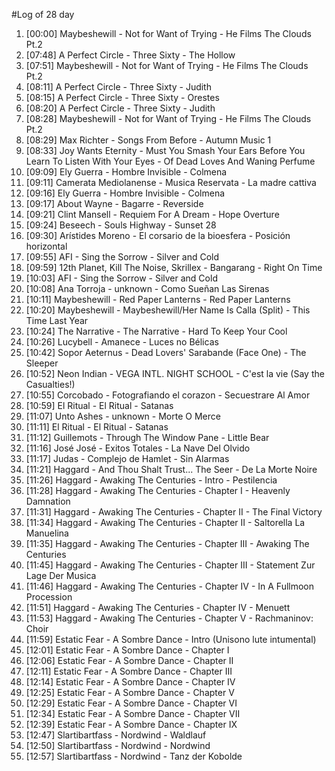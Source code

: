 #Log of 28 day

1. [00:00] Maybeshewill - Not for Want of Trying - He Films The Clouds Pt.2
1. [07:48] A Perfect Circle - Three Sixty - The Hollow
1. [07:51] Maybeshewill - Not for Want of Trying - He Films The Clouds Pt.2
1. [08:11] A Perfect Circle - Three Sixty - Judith
1. [08:15] A Perfect Circle - Three Sixty - Orestes
1. [08:20] A Perfect Circle - Three Sixty - Judith
1. [08:28] Maybeshewill - Not for Want of Trying - He Films The Clouds Pt.2
1. [08:29] Max Richter - Songs From Before - Autumn Music 1
1. [08:33] Joy Wants Eternity - Must You Smash Your Ears Before You Learn To Listen With Your Eyes - Of Dead Loves And Waning Perfume
1. [09:09] Ely Guerra - Hombre Invisible - Colmena
1. [09:11] Camerata Mediolanense - Musica Reservata - La madre cattiva
1. [09:16] Ely Guerra - Hombre Invisible - Colmena
1. [09:17] About Wayne - Bagarre - Reverside
1. [09:21] Clint Mansell - Requiem For A Dream - Hope Overture
1. [09:24] Beseech - Souls Highway - Sunset 28
1. [09:30] Arístides Moreno - El corsario de la bioesfera - Posición horizontal
1. [09:55] AFI - Sing the Sorrow - Silver and Cold
1. [09:59] 12th Planet, Kill The Noise, Skrillex - Bangarang - Right On Time
1. [10:03] AFI - Sing the Sorrow - Silver and Cold
1. [10:08] Ana Torroja - unknown - Como Sueñan Las Sirenas
1. [10:11] Maybeshewill - Red Paper Lanterns - Red Paper Lanterns
1. [10:20] Maybeshewill - Maybeshewill/Her Name Is Calla (Split) - This Time Last Year
1. [10:24] The Narrative - The Narrative - Hard To Keep Your Cool
1. [10:26] Lucybell - Amanece - Luces no Bélicas
1. [10:42] Sopor Aeternus - Dead Lovers' Sarabande (Face One) - The Sleeper
1. [10:52] Neon Indian - VEGA INTL. NIGHT SCHOOL - C'est la vie (Say the Casualties!)
1. [10:55] Corcobado - Fotografiando el corazon - Secuestrare Al Amor
1. [10:59] El Ritual - El Ritual - Satanas
1. [11:07] Unto Ashes - unknown - Morte O Merce
1. [11:11] El Ritual - El Ritual - Satanas
1. [11:12] Guillemots - Through The Window Pane - Little Bear
1. [11:16] José José - Exitos Totales - La Nave Del Olvido
1. [11:17] Judas - Complejo de Hamlet - Sin Alarmas
1. [11:21] Haggard - And Thou Shalt Trust... The Seer - De La Morte Noire
1. [11:26] Haggard - Awaking The Centuries - Intro - Pestilencia
1. [11:28] Haggard - Awaking The Centuries - Chapter I - Heavenly Damnation
1. [11:31] Haggard - Awaking The Centuries - Chapter II - The Final Victory
1. [11:34] Haggard - Awaking The Centuries - Chapter II - Saltorella La Manuelina
1. [11:35] Haggard - Awaking The Centuries - Chapter III - Awaking The Centuries
1. [11:45] Haggard - Awaking The Centuries - Chapter III - Statement Zur Lage Der Musica
1. [11:46] Haggard - Awaking The Centuries - Chapter IV - In A Fullmoon Procession
1. [11:51] Haggard - Awaking The Centuries - Chapter IV - Menuett
1. [11:53] Haggard - Awaking The Centuries - Chapter V - Rachmaninov: Choir
1. [11:59] Estatic Fear - A Sombre Dance - Intro (Unisono lute intumental)
1. [12:01] Estatic Fear - A Sombre Dance - Chapter I
1. [12:06] Estatic Fear - A Sombre Dance - Chapter II
1. [12:11] Estatic Fear - A Sombre Dance - Chapter III
1. [12:14] Estatic Fear - A Sombre Dance - Chapter IV
1. [12:25] Estatic Fear - A Sombre Dance - Chapter V
1. [12:29] Estatic Fear - A Sombre Dance - Chapter VI
1. [12:34] Estatic Fear - A Sombre Dance - Chapter VII
1. [12:39] Estatic Fear - A Sombre Dance - Chapter IX
1. [12:47] Slartibartfass - Nordwind - Waldlauf
1. [12:50] Slartibartfass - Nordwind - Nordwind
1. [12:57] Slartibartfass - Nordwind - Tanz der Kobolde
